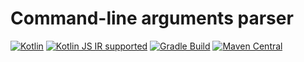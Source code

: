Command-line arguments parser
=============================

[ ![Kotlin](https://img.shields.io/badge/kotlin-1.6.21-blue.svg)](http://kotlinlang.org)
[![Kotlin JS IR supported](https://img.shields.io/badge/Kotlin%2FJS-IR%20supported-yellow)](https://kotl.in/jsirsupported)
[![Gradle Build](https://github.com/araqnid/arg-parser/actions/workflows/gradle-build.yml/badge.svg)](https://github.com/araqnid/arg-parser/actions/workflows/gradle-build.yml)
[![Maven Central](https://img.shields.io/maven-central/v/org.araqnid.kotlin.arg-parser/arg-parser.svg)](http://search.maven.org/#search%7Cga%7C1%7Cg%3A%22org.araqnid.kotlin.arg-parser%22%20AND%20a%3A%22arg-parser%22)
